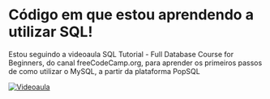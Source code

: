 # Código em que estou aprendendo a utilizar SQL!

Estou seguindo a videoaula SQL Tutorial - Full Database Course for Beginners, do canal freeCodeCamp.org, para aprender os primeiros passos de como utilizar o MySQL, a partir da plataforma PopSQL

[![Videoaula](https://img.youtube.com/vi/HXV3zeQKqGY&list=PL49nFPyq8jRlglCuAAKtFa98-oFvv4CIX/maxresdefault.jpg)](https://youtu.be/HXV3zeQKqGY&list=PL49nFPyq8jRlglCuAAKtFa98-oFvv4CIX)
